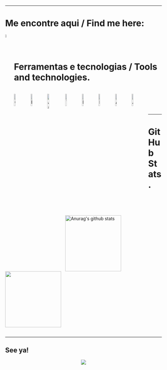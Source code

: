 
---

 # Me encontre aqui / Find me here:
<div>

  [<img align="left" alt="codeSTACKr | LinkedIn" width="5%" src="https://cdn-icons-png.flaticon.com/512/174/174857.png" />][linkedin]

  [linkedin]: https://www.linkedin.com/in/matheus-marcolino-a17741208/
<br />
</div>
<br />

# Ferramentas e tecnologias / Tools and technologies.
<div style="display: inline_block"><br>
  <img align="left" alt="GO" width="10%" src="https://images.squarespace-cdn.com/content/v1/5e10bdc20efb8f0d169f85f9/1590752064668-JZTGGBM7S4AWOBIT4UJ0/music.png?format=2500w)" />
  <img align="left" alt="Python" width="10%" src="https://cdn3.iconfinder.com/data/icons/logos-and-brands-adobe/512/267_Python-512.png" />
  <img align="left" alt="Java" width="11%" src="https://images.vexels.com/media/users/3/166401/isolated/lists/b82aa7ac3f736dd78570dd3fa3fa9e24-java-programming-language-icon.png" />
  <img align="left" alt="TypeScript" width="10%" src="https://upload.wikimedia.org/wikipedia/commons/thumb/4/4c/Typescript_logo_2020.svg/2048px-Typescript_logo_2020.svg.png"/>
  <img align="left" alt="Kotlin" width="10%" src="https://upload.wikimedia.org/wikipedia/commons/7/74/Kotlin_Icon.png"/>
   <img align="left" alt="PostgreSQL" width="10%" src="https://cdn.iconscout.com/icon/free/png-256/postgresql-226047.png"/>
  <img align="left" alt="AWS" width="10%" src="https://uxwing.com/wp-content/themes/uxwing/download/brands-and-social-media/aws-icon.png)"/>
  <img align="left" alt="Azure" width="10%" src="https://upload.wikimedia.org/wikipedia/commons/thumb/f/fa/Microsoft_Azure.svg/1200px-Microsoft_Azure.svg.png"/>
 <br>
</div>

<br> 
<br>

---
# GitHub Stats.

<div>
  <a href="https://github.com/mmarcolino?tab=repositories" target="_blank"><img height="180em" align="center" src="https://github-readme-stats.vercel.app/api?username=mmarcolino&show_icons=true&include_all_commits=true&theme=dracula" alt="Anurag's github   stats" /></a>
  <a href="https://github.com/mmarcolino?tab=repositories" target="_blank"><img height="180em" align="center" src="https://github-readme-stats.vercel.app/api/top-langs/?username=mmarcolino&layout=compact&theme=dracula&langs_count=12" /></a>
</div>

<br />

---
   ## See ya!
   <p align="center">
   <img align="center" src="https://i.imgur.com/dX7VU5f.png" />
   </p>

